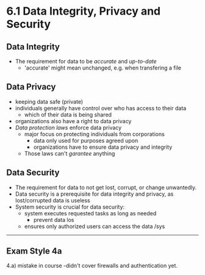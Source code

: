 # 6.1 Data Integrity, Privacy and Security

## Data Integrity
*   The requirement for data to be _accurate_ and _up-to-date_
    *   'accurate' might mean unchanged, e.g. when transfering a file

## Data Privacy
*   keeping data safe (private)
*   individuals generally have control over who has access to their data
    *   which of their data is being shared
*   organizations also have a right to data privacy
*   _Data protection laws_ enforce data privacy
    -   major focus on protecting individuals from corporations
        *   data only used for purposes agreed upon
        *   organizations have to ensure data privacy and integrity
    -   Those laws can't _garantee_ anything

## Data Security
*   The requirement for data to not get lost, corrupt, or change unwantedly.
*   Data security is a prerequisite for data integrity and privacy, as lost/corrupted data is useless
*   System security is crucial for data security:
    -   system executes requested tasks as long as needed
        *   prevent data los
    -   ensures only authorized users can access the data /sys

---

## Exam Style 4a
4.a) mistake in course -didn't cover firewalls and authentication yet.